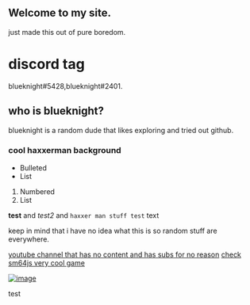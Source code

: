 ## Welcome to my site.
just made this out of pure boredom.

# discord tag
blueknight#5428,blueknight#2401.

## who  is blueknight?
blueknight is a random dude that likes exploring and tried out github.
### cool haxxerman background 

- Bulleted
- List

1. Numbered
2. List

**test** and _test2_ and `haxxer man stuff test` text



keep in mind that i have no idea what this is so random stuff are everywhere.

[youtube channel that has no content and has subs for no reason](https://www.youtube.com/channel/UCyv7ZBYeevY6OwautkawZjQ)
[check sm64js very cool game](https://sm64js.com)

[![image](https://user-images.githubusercontent.com/75827284/126630413-ff05ab04-b954-4116-b3ef-d7c35b133051.jpeg)
](https://www.youtube.com/channel/UCyv7ZBYeevY6OwautkawZjQ)


test
